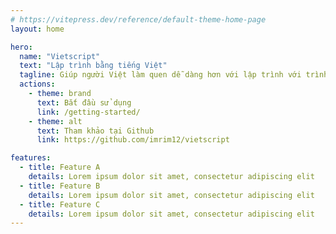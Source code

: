 ```yaml
---
# https://vitepress.dev/reference/default-theme-home-page
layout: home

hero:
  name: "Vietscript"
  text: "Lập trình bằng tiếng Việt"
  tagline: Giúp người Việt làm quen dễ dàng hơn với lập trình với trình bày giống như toán cấp 3
  actions:
    - theme: brand
      text: Bắt đầu sử dụng
      link: /getting-started/
    - theme: alt
      text: Tham khảo tại Github
      link: https://github.com/imrim12/vietscript

features:
  - title: Feature A
    details: Lorem ipsum dolor sit amet, consectetur adipiscing elit
  - title: Feature B
    details: Lorem ipsum dolor sit amet, consectetur adipiscing elit
  - title: Feature C
    details: Lorem ipsum dolor sit amet, consectetur adipiscing elit
---
```


